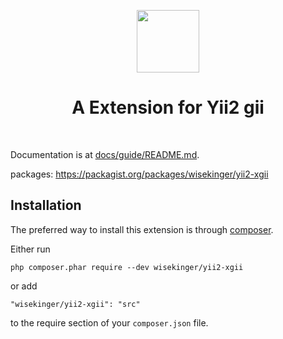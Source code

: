 <p align="center">
    <a href="https://github.com/yiisoft" target="_blank">
        <img src="https://avatars0.githubusercontent.com/u/993323" height="100px">
    </a>
    <h1 align="center">A Extension for Yii2 gii</h1>
    <br>
</p>

Documentation is at [docs/guide/README.md](docs/guide/README.md).

packages:
https://packagist.org/packages/wisekinger/yii2-xgii

Installation
------------

The preferred way to install this extension is through [composer](http://getcomposer.org/download/).

Either run

```
php composer.phar require --dev wisekinger/yii2-xgii
```

or add

```
"wisekinger/yii2-xgii": "src"
```

to the require section of your `composer.json` file.
